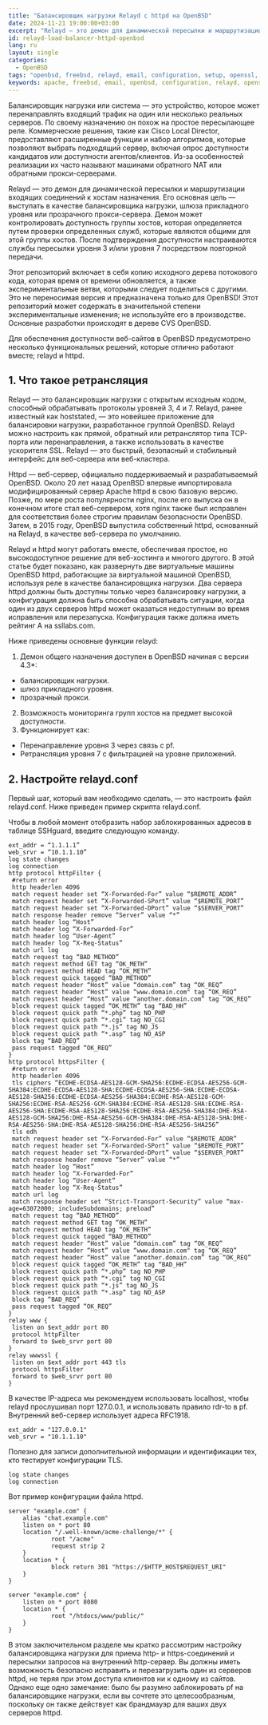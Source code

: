 ```yaml
---
title: "Балансировщик нагрузки Relayd с httpd на OpenBSD"
date: 2024-11-21 19:00:00+03:00
excerpt: "Relayd — это демон для динамической пересылки и маршрутизации входящих соединений к хостам назначения. Его основная цель — выступать в качестве балансировщика нагрузки, шлюза прикладного уровня или прозрачного прокси-сервера."
id: relayd-load-balancer-httpd-openbsd
lang: ru
layout: single
categories:
  - OpenBSD
tags: "openbsd, freebsd, relayd, email, configuration, setup, openssl, http, https, ssl"
keywords: apache, freebsd, email, openbsd, configuration, relayd, openssl, http, https, ssl
---
```


Балансировщик нагрузки или система — это устройство, которое может перенаправлять входящий трафик на один или несколько реальных серверов. По своему назначению он похож на простое пересылающее реле. Коммерческие решения, такие как Cisco Local Director, предоставляют расширенные функции и набор алгоритмов, которые позволяют выбрать подходящий сервер, включая опрос доступности кандидатов или доступности агентов/клиентов. Из-за особенностей реализации их часто называют машинами обратного NAT или обратными прокси-серверами.

Relayd — это демон для динамической пересылки и маршрутизации входящих соединений к хостам назначения. Его основная цель — выступать в качестве балансировщика нагрузки, шлюза прикладного уровня или прозрачного прокси-сервера. Демон может контролировать доступность группы хостов, которая определяется путем проверки определенных служб, которые являются общими для этой группы хостов. После подтверждения доступности настраиваются службы пересылки уровня 3 и/или уровня 7 посредством повторной передачи.

Этот репозиторий включает в себя копию исходного дерева потокового кода, которая время от времени обновляется, а также экспериментальные ветви, которыми следует поделиться с другими. Это не переносимая версия и предназначена только для OpenBSD! Этот репозиторий может содержать в значительной степени экспериментальные изменения; не используйте его в производстве. Основные разработки происходят в дереве CVS OpenBSD.

Для обеспечения доступности веб-сайтов в OpenBSD предусмотрено несколько функциональных решений, которые отлично работают вместе; relayd и httpd.

## 1. Что такое ретрансляция

Relayd — это балансировщик нагрузки с открытым исходным кодом, способный обрабатывать протоколы уровней 3, 4 и 7. Relayd, ранее известный как hoststated, — это новейшее приложение для балансировки нагрузки, разработанное группой OpenBSD. Relayd можно настроить как прямой, обратный или ретранслятор типа TCP-порта или перенаправления, а также использовать в качестве ускорителя SSL. Relayd — это быстрый, безопасный и стабильный интерфейс для веб-сервера или веб-кластера.

Httpd — веб-сервер, официально поддерживаемый и разрабатываемый OpenBSD. Около 20 лет назад OpenBSD впервые импортировала модифицированный сервер Apache httpd в свою базовую версию. Позже, по мере роста популярности nginx, после его выпуска он в конечном итоге стал веб-сервером, хотя nginx также был исправлен для соответствия более строгим правилам безопасности OpenBSD. Затем, в 2015 году, OpenBSD выпустила собственный httpd, основанный на Relayd, в качестве веб-сервера по умолчанию.

Relayd и httpd могут работать вместе, обеспечивая простое, но высокодоступное решение для веб-хостинга и многого другого. В этой статье будет показано, как развернуть две виртуальные машины OpenBSD httpd, работающие за виртуальной машиной OpenBSD, используя реле в качестве балансировщика нагрузки. Два сервера httpd должны быть доступны только через балансировку нагрузки, а конфигурация должна быть способна обрабатывать ситуации, когда один из двух серверов httpd может оказаться недоступным во время исправления или перезапуска. Конфигурация также должна иметь рейтинг A на ssllabs.com.

Ниже приведены основные функции relayd:
1. Демон общего назначения доступен в OpenBSD начиная с версии 4.3*:
- балансировщик нагрузки.
- шлюз прикладного уровня.
- прозрачный прокси.
2. Возможность мониторинга групп хостов на предмет высокой доступности.
3. Функционирует как:
- Перенаправление уровня 3 через связь с pf.
- Ретрансляция уровня 7 с фильтрацией на уровне приложений.

## 2. Настройте relayd.conf

Первый шаг, который вам необходимо сделать, — это настроить файл relayd.conf. Ниже приведен пример скрипта relayd.conf.

Чтобы в любой момент отобразить набор заблокированных адресов в таблице SSHguard, введите следующую команду.

```
ext_addr = “1.1.1.1”
web_srvr = “10.1.1.10”
log state changes
log connection
http protocol httpFilter {
 #return error
 http headerlen 4096
 match request header set “X-Forwarded-For” value “$REMOTE_ADDR”
 match request header set “X-Forwarded-SPort” value “$REMOTE_PORT”
 match request header set “X-Forwarded-DPort” value “$SERVER_PORT”
 match response header remove “Server” value “*”
 match header log “Host”
 match header log “X-Forwarded-For”
 match header log “User-Agent”
 match header log “X-Req-Status”
 match url log
 match request tag “BAD_METHOD”
 match request method GET tag “OK_METH”
 match request method HEAD tag “OK_METH”
 block request quick tagged “BAD_METHOD”
 match request header “Host” value “domain.com” tag “OK_REQ”
 match request header “Host” value “www.domain.com" tag “OK_REQ”
 match request header “Host” value “another.domain.com” tag “OK_REQ”
 block request quick tagged “OK_METH” tag “BAD_HH”
 block request quick path “*.php” tag NO_PHP
 block request quick path “*.cgi” tag NO_CGI
 block request quick path “*.js” tag NO_JS
 block request quick path “*.asp” tag NO_ASP
 block tag “BAD_REQ”
 pass request tagged “OK_REQ”
}
http protocol httpsFilter {
 #return error
 http headerlen 4096
 tls ciphers “ECDHE-ECDSA-AES128-GCM-SHA256:ECDHE-ECDSA-AES256-GCM-SHA384:ECDHE-ECDSA-AES128-SHA:ECDHE-ECDSA-AES256-SHA:ECDHE-ECDSA-AES128-SHA256:ECDHE-ECDSA-AES256-SHA384:ECDHE-RSA-AES128-GCM-SHA256:ECDHE-RSA-AES256-GCM-SHA384:ECDHE-RSA-AES128-SHA:ECDHE-RSA-AES256-SHA:ECDHE-RSA-AES128-SHA256:ECDHE-RSA-AES256-SHA384:DHE-RSA-AES128-GCM-SHA256:DHE-RSA-AES256-GCM-SHA384:DHE-RSA-AES128-SHA:DHE-RSA-AES256-SHA:DHE-RSA-AES128-SHA256:DHE-RSA-AES256-SHA256”
 tls edh
 match request header set “X-Forwarded-For” value “$REMOTE_ADDR”
 match request header set “X-Forwarded-SPort” value “$REMOTE_PORT”
 match request header set “X-Forwarded-DPort” value “$SERVER_PORT”
 match response header remove “Server” value “*”
 match header log “Host”
 match header log “X-Forwarded-For”
 match header log “User-Agent”
 match header log “X-Req-Status”
 match url log
 match response header set “Strict-Transport-Security” value “max-age=63072000; includeSubdomains; preload”
 match request tag “BAD_METHOD”
 match request method GET tag “OK_METH”
 match request method HEAD tag “OK_METH”
 block request quick tagged “BAD_METHOD”
 match request header “Host” value “domain.com” tag “OK_REQ”
 match request header “Host” value “www.domain.com" tag “OK_REQ”
 match request header “Host” value “another.domain.com” tag “OK_REQ”
 block request quick tagged “OK_METH” tag “BAD_HH”
 block request quick path “*.php” tag NO_PHP
 block request quick path “*.cgi” tag NO_CGI
 block request quick path “*.js” tag NO_JS
 block request quick path “*.asp” tag NO_ASP
 block tag “BAD_REQ”
 pass request tagged “OK_REQ”
}
relay www {
 listen on $ext_addr port 80
 protocol httpFilter
 forward to $web_srvr port 80
}
relay wwwssl {
 listen on $ext_addr port 443 tls
 protocol httpsFilter
 forward to $web_srvr port 80
}
```

В качестве IP-адреса мы рекомендуем использовать localhost, чтобы relayd прослушивал порт 127.0.0.1, и использовать правило rdr-to в pf. Внутренний веб-сервер использует адреса RFC1918.

```
ext_addr = "127.0.0.1"
web_srvr = "10.1.1.10"
```

Полезно для записи дополнительной информации и идентификации тех, кто тестирует конфигурации TLS.

```
log state changes
log connection
```

Вот пример конфигурации файла httpd.

```
server "example.com" {
    alias "chat.example.com"
    listen on * port 80
    location "/.well-known/acme-challenge/*" {
            root "/acme"
            request strip 2
    }
    location * {
            block return 301 "https://$HTTP_HOST$REQUEST_URI"
    }
}

server "example.com" {
    listen on * port 8080
    location * {
            root "/htdocs/www/public/"
    }
}
```

В этом заключительном разделе мы кратко рассмотрим настройку балансировщика нагрузки для приема http- и https-соединений и пересылки запросов на внутренний http-сервер. Вы должны иметь возможность безопасно исправить и перезагрузить один из серверов httpd, не теряя при этом доступа клиентов ни к одному из сайтов. Однако еще одно замечание: было бы разумно заблокировать pf на балансировщике нагрузки, если вы сочтете это целесообразным, поскольку он также действует как брандмауэр для ваших двух серверов httpd.
